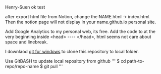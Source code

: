 Henry-Suen
ok
test

after export html file from Notion, change the NAME.html -> index.html. Then the notion page will not display in your name.github.io personal site.

Add Google Analytics to my personal web, its free.
Add the code to at the very beginning inside \<head\> ---- \<\/head\>, html seems not care about space and linebreak.

I downlaod [git for windows](https://gitforwindows.org/) to clone this repository to local folder.

Use GitBASH to update local repository from github
'''
$ cd path-to-repo/repo-name
$ git pull
'''
